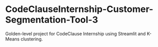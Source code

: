 # CodeClauseInternship-Customer-Segmentation-Tool-3
Golden-level project for CodeClause Internship using Streamlit and K-Means clustering.
